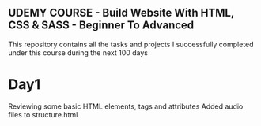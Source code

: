 ## UDEMY COURSE - Build Website With HTML, CSS & SASS - Beginner To Advanced

This repository contains all the tasks and projects I successfully completed under this course during the next 100 days
# Day1
Reviewing some basic HTML elements, tags and attributes
Added audio files to structure.html
